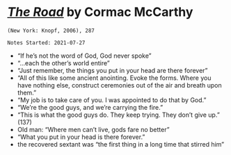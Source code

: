 
# [*The Road*](https://www.amazon.com/Road-Cormac-McCarthy/dp/0307387895) by Cormac McCarthy

`(New York: Knopf, 2006), 287`

`Notes Started: 2021-07-27`

- “If he’s not the word of God, God never spoke”
- “...each the other’s world entire”
- “Just remember, the things you put in your head are there forever”
- “All of this like some ancient anointing. Evoke the forms. Where you have nothing else, construct ceremonies out of the air and breath upon them.”
- “My job is to take care of you. I was appointed to do that by God.”
- “We’re the good guys, and we’re carrying the fire.”
- “This is what the good guys do. They keep trying. They don’t give up.” (137)
- Old man: “Where men can’t live, gods fare no better”
- “What you put in your head is there forever.”
- the recovered sextant was “the first thing in a long time that stirred him”
